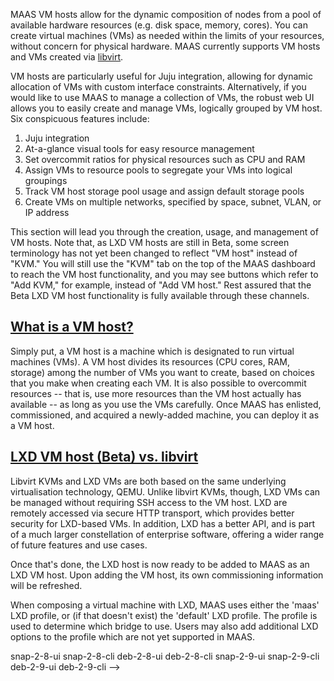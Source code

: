 <!-- deb-2-7-cli
||2.7|2.8|2.9|
|-----:|:-----:|:-----:|:-----:|
|Snap|[CLI](/t/vm-hosting/2742) ~ [UI](/t/vm-hosting/2743)|[CLI](/t/vm-hosting/2744) ~ [UI](/t/vm-hosting/2745)|[CLI](/t/vm-hosting/2746) ~ [UI](/t/vm-hosting/2747)|
|Packages|CLI ~ [UI](/t/vm-hosting/2749)|[CLI](/t/vm-hosting/2750) ~ [UI](/t/vm-hosting/2751)|[CLI](/t/vm-hosting/2752) ~ [UI](/t/vm-hosting/2753)|
 deb-2-7-cli -->

<!-- deb-2-7-ui
||2.7|2.8|2.9|
|-----:|:-----:|:-----:|:-----:|
|Snap|[CLI](/t/vm-hosting/2742) ~ [UI](/t/vm-hosting/2743)|[CLI](/t/vm-hosting/2744) ~ [UI](/t/vm-hosting/2745)|[CLI](/t/vm-hosting/2746) ~ [UI](/t/vm-hosting/2747)|
|Packages|[CLI](/t/vm-hosting/2748) ~ UI|[CLI](/t/vm-hosting/2750) ~ [UI](/t/vm-hosting/2751)|[CLI](/t/vm-hosting/2752) ~ [UI](/t/vm-hosting/2753)|
 deb-2-7-ui -->

<!-- deb-2-8-cli
||2.7|2.8|2.9|
|-----:|:-----:|:-----:|:-----:|
|Snap|[CLI](/t/vm-hosting/2742) ~ [UI](/t/vm-hosting/2743)|[CLI](/t/vm-hosting/2744) ~ [UI](/t/vm-hosting/2745)|[CLI](/t/vm-hosting/2746) ~ [UI](/t/vm-hosting/2747)|
|Packages|[CLI](/t/vm-hosting/2748) ~ [UI](/t/vm-hosting/2749)|CLI ~ [UI](/t/vm-hosting/2751)|[CLI](/t/vm-hosting/2752) ~ [UI](/t/vm-hosting/2753)|
 deb-2-8-cli -->

<!-- deb-2-8-ui
||2.7|2.8|2.9|
|-----:|:-----:|:-----:|:-----:|
|Snap|[CLI](/t/vm-hosting/2742) ~ [UI](/t/vm-hosting/2743)|[CLI](/t/vm-hosting/2744) ~ [UI](/t/vm-hosting/2745)|[CLI](/t/vm-hosting/2746) ~ [UI](/t/vm-hosting/2747)|
|Packages|[CLI](/t/vm-hosting/2748) ~ [UI](/t/vm-hosting/2749)|[CLI](/t/vm-hosting/2750) ~ UI|[CLI](/t/vm-hosting/2752) ~ [UI](/t/vm-hosting/2753)|
 deb-2-8-ui -->

<!-- deb-2-9-cli
||2.7|2.8|2.9|
|-----:|:-----:|:-----:|:-----:|
|Snap|[CLI](/t/vm-hosting/2742) ~ [UI](/t/vm-hosting/2743)|[CLI](/t/vm-hosting/2744) ~ [UI](/t/vm-hosting/2745)|[CLI](/t/vm-hosting/2746) ~ [UI](/t/vm-hosting/2747)|
|Packages|[CLI](/t/vm-hosting/2748) ~ [UI](/t/vm-hosting/2749)|[CLI](/t/vm-hosting/2750) ~ [UI](/t/vm-hosting/2751)|CLI ~ [UI](/t/vm-hosting/2753)|
 deb-2-9-cli -->

<!-- deb-2-9-ui
||2.7|2.8|2.9|
|-----:|:-----:|:-----:|:-----:|
|Snap|[CLI](/t/vm-hosting/2742) ~ [UI](/t/vm-hosting/2743)|[CLI](/t/vm-hosting/2744) ~ [UI](/t/vm-hosting/2745)|[CLI](/t/vm-hosting/2746) ~ [UI](/t/vm-hosting/2747)|
|Packages|[CLI](/t/vm-hosting/2748) ~ [UI](/t/vm-hosting/2749)|[CLI](/t/vm-hosting/2750) ~ [UI](/t/vm-hosting/2751)|[CLI](/t/vm-hosting/2752) ~ UI|
 deb-2-9-ui -->

<!-- snap-2-7-cli
||2.7|2.8|2.9|
|-----:|:-----:|:-----:|:-----:|
|Snap|CLI ~ [UI](/t/vm-hosting/2743)|[CLI](/t/vm-hosting/2744) ~ [UI](/t/vm-hosting/2745)|[CLI](/t/vm-hosting/2746) ~ [UI](/t/vm-hosting/2747)|
|Packages|[CLI](/t/vm-hosting/2748) ~ [UI](/t/vm-hosting/2749)|[CLI](/t/vm-hosting/2750) ~ [UI](/t/vm-hosting/2751)|[CLI](/t/vm-hosting/2752) ~ [UI](/t/vm-hosting/2753)|
 snap-2-7-cli -->

<!-- snap-2-7-ui
||2.7|2.8|2.9|
|-----:|:-----:|:-----:|:-----:|
|Snap|[CLI](/t/vm-hosting/2742) ~ UI|[CLI](/t/vm-hosting/2744) ~ [UI](/t/vm-hosting/2745)|[CLI](/t/vm-hosting/2746) ~ [UI](/t/vm-hosting/2747)|
|Packages|[CLI](/t/vm-hosting/2748) ~ [UI](/t/vm-hosting/2749)|[CLI](/t/vm-hosting/2750) ~ [UI](/t/vm-hosting/2751)|[CLI](/t/vm-hosting/2752) ~ [UI](/t/vm-hosting/2753)|
 snap-2-7-ui -->

<!-- snap-2-8-cli
||2.7|2.8|2.9|
|-----:|:-----:|:-----:|:-----:|
|Snap|[CLI](/t/vm-hosting/2742) ~ [UI](/t/vm-hosting/2743)|CLI ~ [UI](/t/vm-hosting/2745)|[CLI](/t/vm-hosting/2746) ~ [UI](/t/vm-hosting/2747)|
|Packages|[CLI](/t/vm-hosting/2748) ~ [UI](/t/vm-hosting/2749)|[CLI](/t/vm-hosting/2750) ~ [UI](/t/vm-hosting/2751)|[CLI](/t/vm-hosting/2752) ~ [UI](/t/vm-hosting/2753)|
 snap-2-8-cli -->

<!-- snap-2-8-ui
||2.7|2.8|2.9|
|-----:|:-----:|:-----:|:-----:|
|Snap|[CLI](/t/vm-hosting/2742) ~ [UI](/t/vm-hosting/2743)|[CLI](/t/vm-hosting/2744) ~ UI|[CLI](/t/vm-hosting/2746) ~ [UI](/t/vm-hosting/2747)|
|Packages|[CLI](/t/vm-hosting/2748) ~ [UI](/t/vm-hosting/2749)|[CLI](/t/vm-hosting/2750) ~ [UI](/t/vm-hosting/2751)|[CLI](/t/vm-hosting/2752) ~ [UI](/t/vm-hosting/2753)|
 snap-2-8-ui -->

<!-- snap-2-9-cli
||2.7|2.8|2.9|
|-----:|:-----:|:-----:|:-----:|
|Snap|[CLI](/t/vm-hosting/2742) ~ [UI](/t/vm-hosting/2743)|[CLI](/t/vm-hosting/2744) ~ [UI](/t/vm-hosting/2745)|CLI ~ [UI](/t/vm-hosting/2747)|
|Packages|[CLI](/t/vm-hosting/2748) ~ [UI](/t/vm-hosting/2749)|[CLI](/t/vm-hosting/2750) ~ [UI](/t/vm-hosting/2751)|[CLI](/t/vm-hosting/2752) ~ [UI](/t/vm-hosting/2753)|
 snap-2-9-cli -->

<!-- snap-2-9-ui
||2.7|2.8|2.9|
|-----:|:-----:|:-----:|:-----:|
|Snap|[CLI](/t/vm-hosting/2742) ~ [UI](/t/vm-hosting/2743)|[CLI](/t/vm-hosting/2744) ~ [UI](/t/vm-hosting/2745)|[CLI](/t/vm-hosting/2746) ~ UI|
|Packages|[CLI](/t/vm-hosting/2748) ~ [UI](/t/vm-hosting/2749)|[CLI](/t/vm-hosting/2750) ~ [UI](/t/vm-hosting/2751)|[CLI](/t/vm-hosting/2752) ~ [UI](/t/vm-hosting/2753)|
 snap-2-9-ui -->

MAAS VM hosts allow for the dynamic composition of nodes from a pool of available hardware resources (e.g. disk space, memory, cores).  You can create virtual machines (VMs) as needed within the limits of your resources, without concern for physical hardware.  MAAS currently supports VM hosts and VMs created via [libvirt](https://ubuntu.com/server/docs/virtualization-libvirt).

<!-- snap-2-8-cli snap-2-9-cli snap-2-8-ui snap-2-9-ui deb-2-8-cli deb-2-9-cli deb-2-8-ui deb-2-9-ui 
As of MAAS 2.8, we also support LXD VMs and VM hosts as a Beta feature.
 snap-2-8-cli snap-2-9-cli snap-2-8-ui snap-2-9-ui deb-2-8-cli deb-2-9-cli deb-2-8-ui deb-2-9-ui -->

<!-- deb-2-7-cli
#### Four questions you may have:

1. [What is a VM host?](#heading--what-is-a-vm-host)
2. [Which VM host should I use: LXD or KVM?](#heading--choosing-vm-host-type)
3. [How do I set up SSH for use by libvirt?](/t/vm-host-networking/3216#heading--set-up-ssh)
4. [How do I add a VM host?](/t/adding-a-vm-host/2292)
 deb-2-7-cli -->

<!-- deb-2-7-ui
#### Four questions you may have:

1. [What is a VM host?](#heading--what-is-a-vm-host)
2. [Which VM host should I use: LXD or KVM?](#heading--choosing-vm-host-type)
3. [How do I set up SSH for use by libvirt?](/t/vm-host-networking/3217#heading--set-up-ssh)
4. [How do I add a VM host?](/t/adding-a-vm-host/2293)
 deb-2-7-ui -->

<!-- deb-2-8-cli
#### Five questions you may have:

1. [What is a VM host?](#heading--what-is-a-vm-host)
2. [Which VM host should I use: LXD or KVM?](#heading--choosing-vm-host-type)
3. [How do I make LXD available for hosting?](#heading--lxd-setup)
4. [How do I set up SSH for use by libvirt?](/t/vm-host-networking/3218#heading--set-up-ssh)
5. [How do I add a VM host?](/t/adding-a-vm-host/2294)
 deb-2-8-cli -->

<!-- deb-2-8-ui
#### Five questions you may have:

1. [What is a VM host?](#heading--what-is-a-vm-host)
2. [Which VM host should I use: LXD or KVM?](#heading--choosing-vm-host-type)
3. [How do I make LXD available for hosting?](#heading--lxd-setup)
4. [How do I set up SSH for use by libvirt?](/t/vm-host-networking/3219#heading--set-up-ssh)
5. [How do I add a VM host?](/t/adding-a-vm-host/2295)
 deb-2-8-ui -->

<!-- deb-2-9-cli
#### Ten questions you may have:

1. [What is a VM host?](#heading--what-is-a-vm-host)
2. [Which VM host should I use: LXD or KVM?](#heading--choosing-vm-host-type)
3. [How do I make LXD available for hosting?](#heading--lxd-setup)
4. [How do I set up SSH for use by libvirt?](/t/vm-host-networking/3220#heading--set-up-ssh)
5. [How do I add a VM host?](/t/adding-a-vm-host/2296)
6. [How do I see resources for a specific NUMA node?](#heading--numa-node-resources)
7. [How do I pin NUMA nodes to specific cores?](#heading--pin-numa-nodes)
8. [How do I see resources for NUMA-node-bearing VM hosts?](#heading--numa-vm-host-resources)
9. [How do I see the alignment between VM host interfaces and NUMA nodes?](#heading--numa-alignment)
10. [How do I configure and use hugepages on my VMs?](#heading--configure-hugepages)
 deb-2-9-cli -->

<!-- deb-2-9-ui
#### Eight questions you may have:

1. [What is a VM host?](#heading--what-is-a-vm-host)
2. [Which VM host should I use: LXD or KVM?](#heading--choosing-vm-host-type)
3. [How do I make LXD available for hosting?](#heading--lxd-setup)
4. [How do I set up SSH for use by libvirt?](/t/vm-host-networking/3221#heading--set-up-ssh)
5. [How do I add a VM host?](/t/adding-a-vm-host/2297)
6. [How do I see resources for a specific NUMA node?](#heading--numa-node-resources)
7. [How do I see resources for NUMA-node-bearing VM hosts?](#heading--numa-vm-host-resources)
8. [How do I see the alignment between VM host interfaces and NUMA nodes?](#heading--numa-alignment)
 deb-2-9-ui -->

<!-- snap-2-7-cli
#### Four questions you may have:

1. [What is a VM host?](#heading--what-is-a-vm-host)
2. [Which VM host should I use: LXD or KVM?](#heading--choosing-vm-host-type)
3. [How do I set up SSH for use by libvirt?](/t/vm-host-networking/3210#heading--set-up-ssh)
4. [How do I add a VM host?](/t/adding-a-vm-host/2286)
 snap-2-7-cli -->

<!-- snap-2-7-ui
#### Four questions you may have:

1. [What is a VM host?](#heading--what-is-a-vm-host)
2. [Which VM host should I use: LXD or KVM?](#heading--choosing-vm-host-type)
3. [How do I set up SSH for use by libvirt?](/t/vm-host-networking/3211#heading--set-up-ssh)
4. [How do I add a VM host?](/t/adding-a-vm-host/2287)
 snap-2-7-ui -->

<!-- snap-2-8-cli
#### Five questions you may have:

1. [What is a VM host?](#heading--what-is-a-vm-host)
2. [Which VM host should I use: LXD or KVM?](#heading--choosing-vm-host-type)
3. [How do I make LXD available for hosting?](#heading--lxd-setup)
4. [How do I set up SSH for use by libvirt?](/t/vm-host-networking/3212#heading--set-up-ssh)
5. [How do I add a VM host?](/t/adding-a-vm-host/2288)
 snap-2-8-cli -->

<!-- snap-2-8-ui
#### Five questions you may have:

1. [What is a VM host?](#heading--what-is-a-vm-host)
2. [Which VM host should I use: LXD or KVM?](#heading--choosing-vm-host-type)
3. [How do I make LXD available for hosting?](#heading--lxd-setup)
4. [How do I set up SSH for use by libvirt?](/t/vm-host-networking/3213#heading--set-up-ssh)
5. [How do I add a VM host?](/t/adding-a-vm-host/2289)
 snap-2-8-ui -->

<!-- snap-2-9-cli
#### Ten questions you may have:

1. [What is a VM host?](#heading--what-is-a-vm-host)
2. [Which VM host should I use: LXD or KVM?](#heading--choosing-vm-host-type)
3. [How do I make LXD available for hosting?](#heading--lxd-setup)
4. [How do I set up SSH for use by libvirt?](/t/vm-host-networking/3220#heading--set-up-ssh)
5. [How do I add a VM host?](/t/adding-a-vm-host/2296)
6. [How do I see resources for a specific NUMA node?](#heading--numa-node-resources)
7. [How do I pin NUMA nodes to specific cores?](#heading--pin-numa-nodes)
8. [How do I see resources for NUMA-node-bearing VM hosts?](#heading--numa-vm-host-resources)
9. [How do I see the alignment between VM host interfaces and NUMA nodes?](#heading--numa-alignment)
10. [How do I configure and use hugepages on my VMs?](#heading--configure-hugepages)
 snap-2-9-cli -->

<!-- snap-2-9-ui
#### Seven questions you may have:

1. [What is a VM host?](#heading--what-is-a-vm-host)
2. [Which VM host should I use: LXD or KVM?](#heading--choosing-vm-host-type)
3. [How do I make LXD available for hosting?](#heading--lxd-setup)
4. [How do I set up SSH for use by libvirt?](/t/vm-host-networking/3221#heading--set-up-ssh)
5. [How do I add a VM host?](/t/adding-a-vm-host/2297)
6. [How do I see resources for a specific NUMA node?](#heading--numa-node-resources)
7. [How do I see the alignment between VM host interfaces and NUMA nodes?](#heading--numa-alignment)
 snap-2-9-ui -->

VM hosts are particularly useful for Juju integration, allowing for dynamic allocation of VMs with custom interface constraints. Alternatively, if you would like to use MAAS to manage a collection of VMs, the robust web UI allows you to easily create and manage VMs, logically grouped by VM host.  Six conspicuous features include:

1.   Juju integration
2.   At-a-glance visual tools for easy resource management
3.   Set overcommit ratios for physical resources such as CPU and RAM
4.   Assign VMs to resource pools to segregate your VMs into logical groupings
5.   Track VM host storage pool usage and assign default storage pools
6.   Create VMs on multiple networks, specified by space, subnet, VLAN, or IP address

This section will lead you through the creation, usage, and management of VM hosts.  Note that, as LXD VM hosts are still in Beta, some screen terminology has not yet been changed to reflect "VM host" instead of "KVM."  You will still use the "KVM" tab on the top of the MAAS dashboard to reach the VM host functionality, and you may see buttons which refer to "Add KVM," for example, instead of "Add VM host."  Rest assured that the Beta LXD VM host functionality is fully available through these channels.

<a href="#heading--what-is-a-vm-host"><h2 id="heading--what-is-a-vm-host">What is a VM host?</h2></a>

Simply put, a VM host is a machine which is designated to run virtual machines (VMs).  A VM host divides its resources (CPU cores, RAM, storage) among the number of VMs you want to create, based on choices that you make when creating each VM.  It is also possible to overcommit resources -- that is, use more resources than the VM host actually has available -- as long as you use the VMs carefully. Once MAAS has enlisted, commissioned, and acquired a newly-added machine, you can deploy it as a VM host.

<a href="#heading--choosing-vm-host-type"><h2 id="heading--choosing-vm-host-type">LXD VM host  (Beta) vs. libvirt</h2></a>

Libvirt KVMs and LXD VMs are both based on the same underlying virtualisation technology, QEMU.  Unlike libvirt KVMs, though, LXD VMs can be managed without requiring SSH access to the VM host. LXD are remotely accessed via secure HTTP transport, which provides better security for LXD-based VMs.  In addition, LXD has a better API, and is part of a much larger constellation of enterprise software, offering a wider range of future features and use cases.

<!-- snap-2-9-ui snap-2-9-cli deb-2-9-ui deb-2-9-cli

<a href="#heading--vnuma"><h2 id="heading--vnuma">VMs and NUMA</h2></a>

MAAS provides extensive optimisation tools for using NUMA with virtual machines. Earlier versions of MAAS guarantee that machines are assigned to a single NUMA node that contains all the machine's resources.  As of 2.9, MAAS now allows you to see how many VMs are allocated to each NUMA node, along with the allocations of cores, storage, and memory.  You can quickly spot a VM running in multiple NUMA nodes, and optimise accordingly, with instant updates on pinning and allocations.  You can also tell which VMs are currently running.

In addition, you can get a bird's-eye view of network configuration:

1. You can see which VM NIC/bond is connected to which NUMA node.
2. You can tell when a NIC is connected to a different NUMA node.
3. You can tell if one of multiple NICs is not in the correct node.
4. You can confirm the subnet and space connecting to a VM.
5. You can confirm that a VM has the desired network properties, such as latency and throughput.
6. You can identify NICs that support SR-IOV and tell how many VFs are available.

MAAS also shows hugepages information (if they are in use) and prevents overcommit when using them.  Hugepages essentially allow a much larger memory cache associated with the core.  This obviously reduces the number of times a core has to access memory, but because the core must swap entire hugepages, optimising usage of them can be complex. MAAS helps you create these optimisations by giving you a discrete view of hugepages associated with your VM, helping you decide whether you need to use them or not.
snap-2-9-ui snap-2-9-cli deb-2-9-ui deb-2-9-cli -->

<!-- snap-2-9-cli deb-2-9-cli
<a href="#heading--numa-nodes"><h2 id="heading--numa-nodes">Support for NUMA, SR-IOV, and hugepages</h2></a>

VM host management has been redesigned to support NUMA/SR-IOV configurations and hugepages from the API/CLI.  Users can:

1. See resources per NUMA node.
2. Pin nodes to specific cores.
3. See resources for VM hosts bearing NUMA nodes.
4. See the alignment between VM host interfaces and NUMA nodes.
5. Configure and use hugepages.

This section explains how to access this new functionality.
 snap-2-9-cli deb-2-9-cli -->

<!-- snap-2-9-ui deb-2-9-ui
<a href="#heading--numa-nodes"><h3 id="heading--numa-nodes">Support for NUMA, SR-IOV, and hugepages</h3></a>

VM host management has been redesigned to support NUMA/SR-IOV configurations and hugepages from the API/CLI.  Users can:

1. See resources per NUMA node.
2. See resources for VM hosts bearing NUMA nodes.
3. See the alignment between VM host interfaces and NUMA nodes.

Via the CLI, users can also pin nodes to specific cores, see more details about NUMA-bearing VM host resources, and configure hugepages; select the relevant "CLI" link in the top menu to access this information.

This section explains how to access this new functionality.
 snap-2-9-ui deb-2-9-ui -->

<!-- snap-2-9-cli deb-2-9-cli
<a href="#heading--numa-node-resources"><h3 id="heading--numa-node-resources">Examine NUMA node resources</h3></a>

You can examine the resources of a NUMA node with the MAAS CLI.  A very basic way to do so is to enter the following command for a configured VM:

```
maas $PROFILE machine read $SYSTEM_ID
```

In the resulting JSON output, look for the array entry ```numanode_set```, which will show the NUMA details for that specific VM:

```
"numanode_set": [
     {
          "index": 0,
	  "memory": 16384,
	  "cores": [
	      0,
	      2,
	      1,
	      3,
	  ],
	  "hugepages_set": [
	      {
	          "page_size": 2097152,
		  "total": 0
              }
	  ]
     }
]
```

<a href="#heading--pin-numa-nodes"><h3 id="heading--pin-numa-nodes">Pin NUMA nodes to specific cores</h3></a>

With the MAAS CLI, you can pin NUMA nodes to specific cores when composing a virtual machine.  For example, you can enter a command like this for a VM host you've already created:

```
maas $PROFILE vm-host compose $VM_HOST_ID pinned_cores=1 pinned_cores=2
```

<a href="#heading--numa-vm-host-resources"><h3 id="heading--numa-vm-host-resources">Examine resources for NUMA-node-bearing VM hosts</h3></a>

With the MAAS CLI, you can get an overview of resource usage for an LXD host that's running NUMA VMs with the following command:

```
maas $PROFILE virtual-machines read
```

Currently, the API does not give you an aggregated usage, as provided in the UI; hence you'll have to look at the VMs and sum up the usage data yourself.  You can see a list of pinned cores via this method, and we do show alignment of machines and NUMA nodes.

<a href="#heading--numa-alignment"><h3 id="heading--numa-alignment">Examine the alignment between VM host interfaces and NUMA nodes</h3></a>

To see an alignment of VM host interfaces and NUMA nodes via the CLI, you can use the command mentioned above:

```
maas $PROFILE machine read $SYSTEM_ID
```

and focus on the `interface_block` section in the resulting JSON.  This will give you the alignment information you're seeking.

<a href="#heading--configure-hugepages"><h3 id="heading--configure-hugepages">Configure and use hugepages on my VMs</h3></a>

Configuring hugepages for VM use consists of two steps:

1. Creating a tag which includes a kernel option to use hugepages.
2. Composing a VM backed with hugepages, tagged with the newly-created tag.

Here are the specific commands:

```
maas $PROFILE tags create name=use-hugepages kernel_opts=default_hugepagesz=1G hugepages=20"

maas $PROFILE vm-host compose $VM_HOST_ID pinned_cores=$CORE_NUMBER hugepages_backed=true
```
 snap-2-9-cli deb-2-9-cli -->

<!-- snap-2-9-ui deb-2-9-ui
<a href="#heading--numa-node-resources"><h3 id="heading--numa-node-resources">Examine NUMA node resources</h3></a>

Within the MAAS UI, it is possible to view NUMA node resources for VM-host-composed machines:

<a href="https://discourse.maas.io/uploads/default/optimized/1X/57245bbbfe6d28e83c9b7fb30e52caf05714eb00_2_485x500.png" target = "_blank"><img src="https://discourse.maas.io/uploads/default/optimized/1X/57245bbbfe6d28e83c9b7fb30e52caf05714eb00_2_485x500.png"></a> 

To reach this view, simply select the "KVM" item at the menu along the top, select a specific VM host, and select the "View by NUMA node" switch near the top right.

<a href="#heading--numa-alignment"><h3 id="heading--numa-alignment">Examine the alignment between VM host interfaces and NUMA nodes</h3></a>

To examine the alignment between VM host interfaces and NUMA nodes -- that is, the SR-IOV configuration -- simply consult the "Virtual Functions" section of the NUMA resources diagram shown above, noting which network interfaces are mentioned.

 snap-2-9-ui deb-2-9-ui -->

<!-- snap-2-8-ui snap-2-8-cli deb-2-8-ui deb-2-8-cli snap-2-9-ui snap-2-9-cli deb-2-9-ui deb-2-9-cli
<a href="#heading--lxd-setup"><h2 id="heading--lxd-setup">Make LXD available for VM hosting (Beta)</h2></a>

Assuming that you want to use LXD VM hosts -- currently a Beta feature -- you need to install the correct version of LXD. Prior to the release of Ubuntu 20.04 LXD was installed using Debian packages. The Debian packaged version of LXD is too old to use with MAAS. If this is the case, you’ll need to remove the LXD Debian packages and install the Snap version.  Note that you cannot install both Debian and snap versions, as this creates a conflict.

<a href="#heading--reinstalling-lxd"><h3 id="heading--reinstalling-lxd">Removing older versions of LXD</h3></a>

If you're on a version of Ubuntu older than 20.04, or you have the Debian version of LXD, start the uninstall process with the following command:

``` bash
sudo apt-get purge -y *lxd* *lxc*
```

This command should result in output that looks something like this:

``` bash
Reading package lists... Done
Building dependency tree      
Reading state information... Done
Note, selecting 'lxde-core' for glob '*lxd*'
Note, selecting 'python-pylxd-doc' for glob '*lxd*'
Note, selecting 'python3-pylxd' for glob '*lxd*'
Note, selecting 'python-nova-lxd' for glob '*lxd*'
Note, selecting 'lxde-common' for glob '*lxd*'
Note, selecting 'lxde-icon-theme' for glob '*lxd*'
Note, selecting 'lxde-settings-daemon' for glob '*lxd*'
Note, selecting 'lxde' for glob '*lxd*'
Note, selecting 'lxdm' for glob '*lxd*'
Note, selecting 'lxd' for glob '*lxd*'
Note, selecting 'lxd-tools' for glob '*lxd*'
Note, selecting 'python-pylxd' for glob '*lxd*'
Note, selecting 'lxdm-dbg' for glob '*lxd*'
Note, selecting 'lxde-session' for glob '*lxd*'
Note, selecting 'nova-compute-lxd' for glob '*lxd*'
Note, selecting 'openbox-lxde-session' for glob '*lxd*'
Note, selecting 'python-nova.lxd' for glob '*lxd*'
Note, selecting 'lxd-client' for glob '*lxd*'
Note, selecting 'openbox-lxde-session' instead of 'lxde-session'
Note, selecting 'lxctl' for glob '*lxc*'
Note, selecting 'lxc-common' for glob '*lxc*'
Note, selecting 'python3-lxc' for glob '*lxc*'
Note, selecting 'libclxclient-dev' for glob '*lxc*'
Note, selecting 'lxc-templates' for glob '*lxc*'
Note, selecting 'lxc1' for glob '*lxc*'
Note, selecting 'lxc-dev' for glob '*lxc*'
Note, selecting 'lxc' for glob '*lxc*'
Note, selecting 'liblxc1' for glob '*lxc*'
Note, selecting 'lxc-utils' for glob '*lxc*'
Note, selecting 'vagrant-lxc' for glob '*lxc*'
Note, selecting 'libclxclient3' for glob '*lxc*'
Note, selecting 'liblxc-dev' for glob '*lxc*'
Note, selecting 'nova-compute-lxc' for glob '*lxc*'
Note, selecting 'python-lxc' for glob '*lxc*'
Note, selecting 'liblxc-common' for glob '*lxc*'
Note, selecting 'golang-gopkg-lxc-go-lxc.v2-dev' for glob '*lxc*'
Note, selecting 'lxcfs' for glob '*lxc*'
Note, selecting 'liblxc-common' instead of 'lxc-common'
Package 'golang-gopkg-lxc-go-lxc.v2-dev' is not installed, so not removed
Package 'libclxclient-dev' is not installed, so not removed
Package 'libclxclient3' is not installed, so not removed
Package 'lxc-templates' is not installed, so not removed
Package 'lxctl' is not installed, so not removed
Package 'lxde' is not installed, so not removed
Package 'lxde-common' is not installed, so not removed
Package 'lxde-core' is not installed, so not removed
Package 'lxde-icon-theme' is not installed, so not removed
Package 'lxde-settings-daemon' is not installed, so not removed
Package 'lxdm' is not installed, so not removed
Package 'lxdm-dbg' is not installed, so not removed
Package 'openbox-lxde-session' is not installed, so not removed
Package 'python-lxc' is not installed, so not removed
Package 'python3-lxc' is not installed, so not removed
Package 'vagrant-lxc' is not installed, so not removed
Package 'liblxc-dev' is not installed, so not removed
Package 'lxc-dev' is not installed, so not removed
Package 'nova-compute-lxc' is not installed, so not removed
Package 'nova-compute-lxd' is not installed, so not removed
Package 'python-nova-lxd' is not installed, so not removed
Package 'python-pylxd' is not installed, so not removed
Package 'python-pylxd-doc' is not installed, so not removed
Package 'lxc' is not installed, so not removed
Package 'lxc-utils' is not installed, so not removed
Package 'lxc1' is not installed, so not removed
Package 'lxd-tools' is not installed, so not removed
Package 'python-nova.lxd' is not installed, so not removed
Package 'python3-pylxd' is not installed, so not removed
The following packages were automatically installed and are no longer required:
  dns-root-data dnsmasq-base ebtables libuv1 uidmap xdelta3
Use 'sudo apt autoremove' to remove them.
The following packages will be REMOVED:
  liblxc-common* liblxc1* lxcfs* lxd* lxd-client*
0 upgraded, 0 newly installed, 5 to remove and 21 not upgraded.
pAfter this operation, 34.1 MB disk space will be freed.
(Reading database ... 67032 files and directories currently installed.)
Removing lxd (3.0.3-0ubuntu1~18.04.1) ...
Removing lxd dnsmasq configuration
Removing lxcfs (3.0.3-0ubuntu1~18.04.2) ...
Removing lxd-client (3.0.3-0ubuntu1~18.04.1) ...
Removing liblxc-common (3.0.3-0ubuntu1~18.04.1) ...
Removing liblxc1 (3.0.3-0ubuntu1~18.04.1) ...
Processing triggers for man-db (2.8.3-2ubuntu0.1) ...
Processing triggers for libc-bin (2.27-3ubuntu1) ...
(Reading database ... 66786 files and directories currently installed.)
Purging configuration files for liblxc-common (3.0.3-0ubuntu1~18.04.1) ...
Purging configuration files for lxd (3.0.3-0ubuntu1~18.04.1) ...
Purging configuration files for lxcfs (3.0.3-0ubuntu1~18.04.2) ...
Processing triggers for systemd (237-3ubuntu10.40) ...
Processing triggers for ureadahead (0.100.0-21) ...
```

You should also autoremove packages no longer needed by LXD:

``` bash
$ sudo apt-get autoremove -y
```

Output from this command should be similar to:

``` bash
Reading package lists... Done
Building dependency tree      
Reading state information... Done
The following packages will be REMOVED:
  dns-root-data dnsmasq-base ebtables libuv1 uidmap xdelta3
0 upgraded, 0 newly installed, 6 to remove and 21 not upgraded.
After this operation, 1860 kB disk space will be freed.
(Reading database ... 66769 files and directories currently installed.)
Removing dns-root-data (2018013001) ...
Removing dnsmasq-base (2.79-1) ...
Removing ebtables (2.0.10.4-3.5ubuntu2.18.04.3) ...
Removing libuv1:amd64 (1.18.0-3) ...
Removing uidmap (1:4.5-1ubuntu2) ...
Removing xdelta3 (3.0.11-dfsg-1ubuntu1) ...
Processing triggers for man-db (2.8.3-2ubuntu0.1) ...
Processing triggers for libc-bin (2.27-3ubuntu1) ...
```

Now install LXD from the Snap:

``` bash
$ sudo snap install lxd
2020-05-20T22:02:57Z INFO Waiting for restart...
lxd 4.1 from Canonical✓ installed
```

<a href="#heading--newer-lxd"><h3 id="heading--newer-lxd">Refreshing LXD on 20.04</h3></a>

If you are on 20.04 or above LXD should be installed by default, but it's a good idea to make sure it's up to date:

``` bash
$ sudo snap refresh
All snaps up to date.
```

<a href="#heading--lxd-init"><h3 id="heading--lxd-init">Initialise LXD prior to use</h3></a>

Once LXD is installed it needs to be configured with `lxd init` before first use:

``` bash
$ sudo lxd init
```

Your interactive output should look something like the following. Note a few points important points about these questions:

1. `Would you like to use LXD clustering? (yes/no) [default=no]: no` - MAAS does not support LXD clusters in this Beta version.

2. `Name of the storage back-end to use (btrfs, dir, lvm, zfs, ceph) [default=zfs]: dir` - Beta testing has primarily been with dir; other options should work, but less testing has been done, so use at your own risk.

3. `Would you like to connect to a MAAS server? (yes/no) [default=no]: no` - When LXD is connected to MAAS containers or virtual machines created by LXD will be automatically added to MAAS as devices.  This feature should work, but has limited testing in this Beta version.

4. `Would you like to configure LXD to use an existing bridge or host interface? (yes/no) [default=no]: yes` - The bridge LXD creates is isolated and not managed by MAAS. If this bridge is used, you would be able to add the LXD VM host and compose virtual machines, but commissioning, deploying, and any other MAAS action which uses the network will fail -- so `yes` is the correct answer here.

5. `Name of the existing bridge or host interface: br0` - br0 is the name of the bridge the user configured (see sections above) which is connected to a MAAS-managed network.

6. `Trust password for new clients:` - This is the password the user will enter when connecting with MAAS.


``` bash
Would you like to use LXD clustering? (yes/no) [default=no]: no
Do you want to configure a new storage pool? (yes/no) [default=yes]: yes
Name of the new storage pool [default=default]:  
Name of the storage back-end to use (btrfs, dir, lvm, zfs, ceph) [default=zfs]: dir
Would you like to connect to a MAAS server? (yes/no) [default=no]: no
Would you like to create a new local network bridge? (yes/no) [default=yes]: no
Would you like to configure LXD to use an existing bridge or host interface? (yes/no) [default=no]: yes
Name of the existing bridge or host interface: br0
Would you like LXD to be available over the network? (yes/no) [default=no]: yes
pAddress to bind LXD to (not including port) [default=all]:
Port to bind LXD to [default=8443]:
Trust password for new clients:
Again:
Would you like stale cached images to be updated automatically? (yes/no) [default=yes]
Would you like a YAML "lxd init" preseed to be printed? (yes/no) [default=no]:
```

<!-- You usually need to reboot to bring up the network between localhost and LXD. -->

Once that's done, the LXD host is now ready to be added to MAAS as an LXD VM host. Upon adding the VM host, its own commissioning information will be refreshed.

When composing a virtual machine with LXD, MAAS uses either the 'maas' LXD profile, or (if that doesn't exist) the 'default' LXD profile. The profile is used to determine which bridge to use. Users may also add additional LXD options to the profile which are not yet supported in MAAS.

 snap-2-8-ui snap-2-8-cli deb-2-8-ui deb-2-8-cli snap-2-9-ui snap-2-9-cli deb-2-9-ui deb-2-9-cli -->
